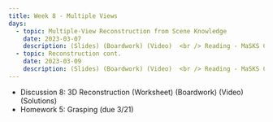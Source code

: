 ```yaml
---
title: Week 8 - Multiple Views 
days:
  - topic: Multiple-View Reconstruction from Scene Knowledge
    date: 2023-03-07
    description: (Slides) (Boardwork) (Video)  <br /> Reading - MaSKS Ch 8 & 9
  - topic: Reconstruction cont.
    date: 2023-03-09
    description: (Slides) (Boardwork) (Video)  <br /> Reading - MaSKS Ch 9 & 10
---
```


- Discussion 8: 3D Reconstruction (Worksheet) (Boardwork) (Video) (Solutions)
- Homework 5: Grasping (due 3/21)
